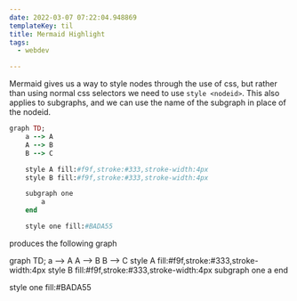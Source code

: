 ```yaml
---
date: 2022-03-07 07:22:04.948869
templateKey: til
title: Mermaid Highlight
tags:
  - webdev

---
```


Mermaid gives us a way to style nodes through the use of css, but rather than
using normal css selectors we need to use `style <nodeid>`.  This also applies
to subgraphs, and we can use the name of the subgraph in place of the nodeid.

``` ruby
graph TD;
    a --> A
    A --> B
    B --> C

    style A fill:#f9f,stroke:#333,stroke-width:4px
    style B fill:#f9f,stroke:#333,stroke-width:4px

    subgraph one
        a
    end

    style one fill:#BADA55
```

produces the following graph

<script src='https://unpkg.com/mermaid@8.1.0/dist/mermaid.min.js'></script>
<div class='mermaid'>
graph TD;
a --> A
A --> B
B --> C
style A fill:#f9f,stroke:#333,stroke-width:4px
style B fill:#f9f,stroke:#333,stroke-width:4px
subgraph one
  a
end

style one fill:#BADA55
</div>
